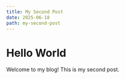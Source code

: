 ```yaml
---
title: My Second Post
date: 2025-06-18
path: my-second-post
---
```


# Hello World

Welcome to my blog! This is my second post.